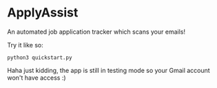 # ApplyAssist
An automated job application tracker which scans your emails!

Try it like so:
```
python3 quickstart.py
```

Haha just kidding, the app is still in testing mode so your Gmail account won't have access :)
